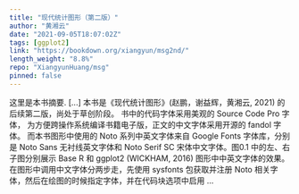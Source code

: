 ```yaml
---
title: "现代统计图形（第二版）"
author: "黄湘云"
date: "2021-09-05T18:07:02Z"
tags: [ggplot2]
link: "https://bookdown.org/xiangyun/msg2nd/"
length_weight: "8.8%"
repo: "XiangyunHuang/msg"
pinned: false
---
```


这里是本书摘要. [...] 本书是《现代统计图形》(赵鹏，谢益辉，黄湘云, 2021) 的后续第二版，尚处于草创阶段。 书中的代码字体采用美观的 Source Code Pro 字体，
为方便跨操作系统编译书籍电子版，正文的中文字体采用开源的 fandol 字体。
而本书图形中使用的 Noto 系列中英文字体来自 Google Fonts 字体库，分别是 Noto Sans 无衬线英文字体和 Noto Serif SC 宋体中文字体。图0.1 中的左、右子图分别展示 Base R 和 ggplot2 (WICKHAM, 2016) 图形中中英文字体的效果。在图形中调用中文字体分两步走，先使用 sysfonts 包获取并注册 Noto 相关字体，然后在绘图的时候指定字体，并在代码块选项中启用 ...
